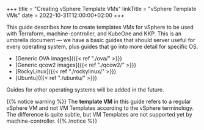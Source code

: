+++
title = "Creating vSphere Template VMs"
linkTitle = "vSphere Template VMs"
date = 2022-10-31T12:00:00+02:00
+++

This guide describes how to create templates VMs for vSphere to be used with
Terraform, machine-controller, and KubeOne and KKP. This is an umbrella
document — we have a basic guides that should server useful for every operating
system, plus guides that go into more detail for specific OS.

- [Generic OVA images]({{< ref "./ova/" >}})
- [Generic qcow2 images]({{< ref "./qcow2/" >}})
- [RockyLinux]({{< ref "./rockylinux/" >}})
- [Ubuntu]({{< ref "./ubuntu/" >}})

Guides for other operating systems will be added in the future.

{{% notice warning %}}
The **template VM** in this guide refers to a regular vSphere VM and not VM
Templates according to the vSphere terminology. The difference is quite subtle,
but VM Templates are not supported yet by machine-controller.
{{% /notice %}}
